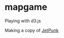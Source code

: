 # mapgame
Playing with d3.js

Making a copy of [JetPunk](http://www.jetpunk.com/quizzes/how-many-countries-can-you-name.php)
